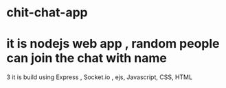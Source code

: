 # chit-chat-app
# it is nodejs web app ,  random people can join the chat with name 
3 it is build using Express , Socket.io , ejs, Javascript, CSS, HTML
